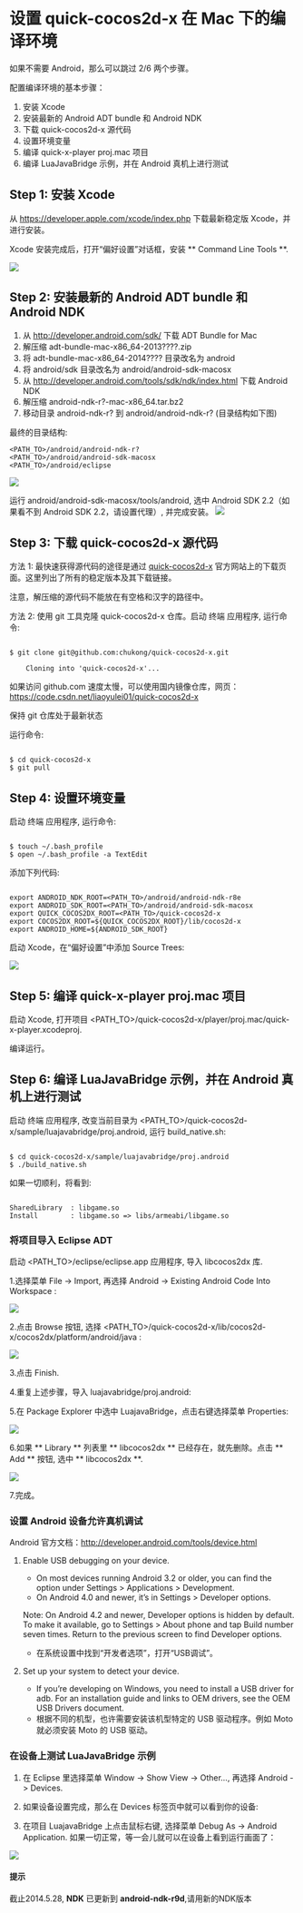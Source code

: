 # 设置 quick-cocos2d-x 在 Mac 下的编译环境 #


如果不需要 Android，那么可以跳过 2/6 两个步骤。

配置编译环境的基本步骤：

1. 安装 Xcode
2. 安装最新的 Android ADT bundle 和 Android NDK
3. 下载 quick-cocos2d-x 源代码
4. 设置环境变量
5. 编译 quick-x-player proj.mac 项目
6. 编译 LuaJavaBridge 示例，并在 Android 真机上进行测试

## Step 1: 安装 Xcode ##

从 <https://developer.apple.com/xcode/index.php> 下载最新稳定版 Xcode，并进行安装。

Xcode 安装完成后，打开“偏好设置”对话框，安装 ** Command Line Tools **.

![](res/howto_setup_development_environment_mac_01.png)

## Step 2: 安装最新的 Android ADT bundle 和 Android NDK ##

1. 从 http://developer.android.com/sdk/ 下载 ADT Bundle for Mac
2. 解压缩 adt-bundle-mac-x86_64-2013????.zip
3. 将 adt-bundle-mac-x86_64-2014???? 目录改名为 android
4. 将 android/sdk 目录改名为 android/android-sdk-macosx
5. 从 http://developer.android.com/tools/sdk/ndk/index.html 下载 Android NDK
6. 解压缩 android-ndk-r?-mac-x86_64.tar.bz2
7. 移动目录 android-ndk-r? 到 android/android-ndk-r?   (目录结构如下图)

最终的目录结构:

	<PATH_TO>/android/android-ndk-r?
	<PATH_TO>/android/android-sdk-macosx
	<PATH_TO>/android/eclipse
	
![](res/howto_setup_development_environment_mac_02.png)


运行 android/android-sdk-macosx/tools/android, 选中 Android SDK 2.2（如果看不到 Android SDK 2.2，请设置代理）, 并完成安装。
![](res/howto_setup_development_environment_mac_03.png)


## Step 3: 下载 quick-cocos2d-x 源代码 ##

方法 1: 最快速获得源代码的途径是通过 [quick-cocos2d-x](http://quick.cocoachina.com/) 官方网站上的下载页面。这里列出了所有的稳定版本及其下载链接。

注意，解压缩的源代码不能放在有空格和汉字的路径中。

方法 2: 使用 git 工具克隆 quick-cocos2d-x 仓库。启动 终端 应用程序, 运行命令:


~~~

$ git clone git@github.com:chukong/quick-cocos2d-x.git

    Cloning into 'quick-cocos2d-x'...
~~~


如果访问 github.com 速度太慢，可以使用国内镜像仓库，网页：<https://code.csdn.net/liaoyulei01/quick-cocos2d-x>

保持 git 仓库处于最新状态

运行命令:

~~~

$ cd quick-cocos2d-x
$ git pull

~~~

## Step 4: 设置环境变量 ##

启动 终端 应用程序, 运行命令:

~~~

$ touch ~/.bash_profile
$ open ~/.bash_profile -a TextEdit

~~~

添加下列代码:

~~~

export ANDROID_NDK_ROOT=<PATH_TO>/android/android-ndk-r8e
export ANDROID_SDK_ROOT=<PATH_TO>/android/android-sdk-macosx
export QUICK_COCOS2DX_ROOT=<PATH_TO>/quick-cocos2d-x
export COCOS2DX_ROOT=${QUICK_COCOS2DX_ROOT}/lib/cocos2d-x
export ANDROID_HOME=${ANDROID_SDK_ROOT}

~~~

启动 Xcode，在“偏好设置”中添加 Source Trees:

![](res/howto_setup_development_environment_mac_04.png)


## Step 5: 编译 quick-x-player proj.mac 项目 ##

启动 Xcode, 打开项目 \<PATH_TO>/quick-cocos2d-x/player/proj.mac/quick-x-player.xcodeproj.

编译运行。


## Step 6: 编译 LuaJavaBridge 示例，并在 Android 真机上进行测试 ##

启动 终端 应用程序, 改变当前目录为 <PATH_TO>/quick-cocos2d-x/sample/luajavabridge/proj.android, 运行 build_native.sh:

~~~

$ cd quick-cocos2d-x/sample/luajavabridge/proj.android
$ ./build_native.sh

~~~


如果一切顺利，将看到:

~~~

SharedLibrary  : libgame.so
Install        : libgame.so => libs/armeabi/libgame.so

~~~

### 将项目导入 Eclipse ADT ###

启动 <PATH_TO>/eclipse/eclipse.app 应用程序, 导入 libcocos2dx 库.

1.选择菜单 File -> Import, 再选择 Android -> Existing Android Code Into Workspace : 

![](res/howto_setup_development_environment_mac_05.png)
    
2.点击 Browse 按钮, 选择 <PATH_TO>/quick-cocos2d-x/lib/cocos2d-x/cocos2dx/platform/android/java :

![](res/howto_setup_development_environment_mac_06.png)

3.点击 Finish.

4.重复上述步骤，导入 luajavabridge/proj.android:

5.在 Package Explorer 中选中 LuajavaBridge，点击右键选择菜单 Properties:

![](res/howto_setup_development_environment_mac_07.png)

6.如果 ** Library ** 列表里 ** libcocos2dx ** 已经存在，就先删除。点击 ** Add ** 按钮, 选中 ** libcocos2dx **.

![](res/howto_setup_development_environment_mac_08.png)

7.完成。

### 设置 Android 设备允许真机调试 ###

Android 官方文档：http://developer.android.com/tools/device.html

1. Enable USB debugging on your device.
	* On most devices running Android 3.2 or older, you can find the option under Settings > Applications > Development.
	* On Android 4.0 and newer, it’s in Settings > Developer options.
	
	Note: On Android 4.2 and newer, Developer options is hidden by default. To make it available, go to Settings > About phone and tap Build number seven times. Return to the previous screen to find Developer options.
	* 在系统设置中找到“开发者选项”，打开“USB调试”。
2. Set up your system to detect your device.
	* If you’re developing on Windows, you need to install a USB driver for adb. For an installation guide and links to OEM drivers, see the OEM USB Drivers document.
	* 根据不同的机型，也许需要安装该机型特定的 USB 驱动程序。例如 Moto 就必须安装 Moto 的 USB 驱动。

### 在设备上测试 LuaJavaBridge 示例 ###

1. 在 Eclipse 里选择菜单 Window -> Show View -> Other…, 再选择 Android -> Devices.

2. 如果设备设置完成，那么在 Devices 标签页中就可以看到你的设备:

3. 在项目 LuajavaBridge 上点击鼠标右键, 选择菜单 Debug As -> Android Application. 如果一切正常，等一会儿就可以在设备上看到运行画面了：

![](res/howto_setup_development_environment_mac_09.png)

#### 提示 ####
截止2014.5.28, **NDK** 已更新到 **android-ndk-r9d**,请用新的NDK版本
